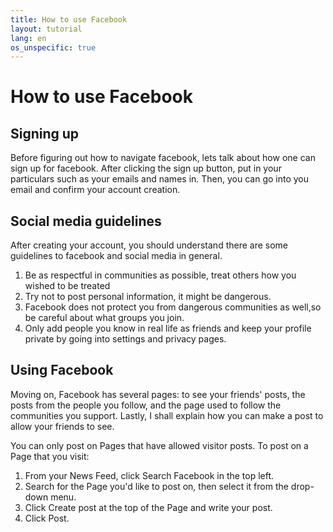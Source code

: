 ```yaml
---
title: How to use Facebook
layout: tutorial
lang: en
os_unspecific: true
---
```


# How to use Facebook

## Signing up

Before figuring out how to navigate facebook, lets talk about how one can sign
up for facebook. After clicking the sign up button, put in your particulars such
as your emails and names in. Then, you can go into you email and confirm your
account creation.

## Social media guidelines

After creating your account, you should understand there are some guidelines to
facebook and social media in general.

1. Be as respectful in communities as possible, treat others how you wished to
   be treated
2. Try not to post personal information, it might be dangerous.
3. Facebook does not protect you from dangerous communities as well,so be
   careful about what groups you join.
4. Only add people you know in real life as friends and keep your profile
   private by going into settings and privacy pages.

## Using Facebook

Moving on, Facebook has several pages: to see your friends' posts, the posts
from the people you follow, and the page used to follow the communities you
support. Lastly, I shall explain how you can make a post to allow your friends
to see.

You can only post on Pages that have allowed visitor posts. To post on a Page
that you visit:

1. From your News Feed, click Search Facebook in the top left.
2. Search for the Page you'd like to post on, then select it from the drop-down
   menu.
3. Click Create post at the top of the Page and write your post.
4. Click Post.
